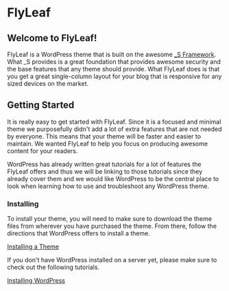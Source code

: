 FlyLeaf
===

Welcome to FlyLeaf! 
---------------
FlyLeaf is a WordPress theme that is built on the awesome [_S Framework](http://underscores.me). What _S provides is a great foundation that provides awesome security and the base features that any theme should provide. What FlyLeaf does is that you get a great single-column layout for your blog that is responsive for any sized devices on the market. 

Getting Started
---------------
 It is really easy to get started with FlyLeaf. Since it is a focused and minimal theme we purposefully didn't add a lot of extra features that are not needed by everyone. This means that your theme will be faster and easier to maintain. We wanted FlyLeaf to help you focus on producing awesome content for your readers. 

 WordPress has already written great tutorials for a lot of features the FlyLeaf offers and thus we will be linking to those tutorials since they already cover them and we would like WordPress to be the central place to look when learning how to use and troubleshoot any WordPress theme. 

  ### Installing
  To install your theme, you will need to make sure to download the theme files from wherever you have purchased the theme. From there, follow the directions that WordPress offers to install a theme. 

  [Installing a Theme](http://codex.wordpress.org/Using_Themes)

  If you don't have WordPress installed on a server yet, please make sure to check out the following tutorials. 

  [Installing WordPress](http://codex.wordpress.org/Installing_WordPress)